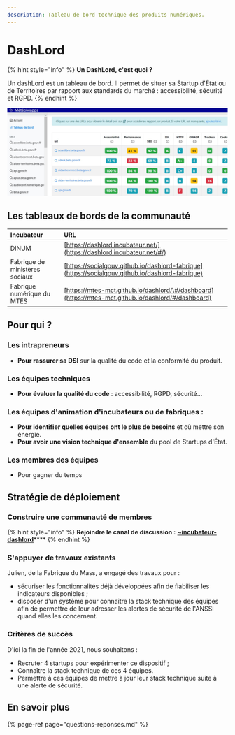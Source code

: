 ```yaml
---
description: Tableau de bord technique des produits numériques.
---
```


# DashLord

{% hint style="info" %}
**Un DashLord, c'est quoi ?**

Un dashLord est un tableau de bord. Il permet de situer sa Startup d'État ou de Territoires par rapport aux standards du marché : accessibilité, sécurité et RGPD.
{% endhint %}

![Capture d&apos;&#xE9;cran de DashLord](../../../.gitbook/assets/meteoapps.jpg)

## Les tableaux de bords de la communauté

| Incubateur | URL |
| :--- | :--- |
| DINUM | [https://dashlord.incubateur.net/](https://dashlord.incubateur.net/#/) |
| Fabrique de ministères sociaux | [https://socialgouv.github.io/dashlord-fabrique](https://socialgouv.github.io/dashlord-fabrique) |
| Fabrique numérique du MTES | [https://mtes-mct.github.io/dashlord/\#/dashboard](https://mtes-mct.github.io/dashlord/#/dashboard) |

## Pour qui ?

### Les intrapreneurs

* **Pour rassurer sa DSI** sur la qualité du code et la conformité du produit.

### Les équipes techniques

* **Pour évaluer la qualité du code** : accessibilité, RGPD, sécurité...

### Les équipes d'animation d'incubateurs ou de fabriques :

* **Pour identifier quelles équipes ont le plus de besoins** et où mettre son énergie.
* **Pour avoir une vision technique d'ensemble** du pool de Startups d'État.

### Les membres des équipes

* Pour gagner du temps

## Stratégie de déploiement

### Construire une communauté de membres

{% hint style="info" %}
**Rejoindre le canal de discussion :** [**~incubateur-dashlord**](https://mattermost.incubateur.net/betagouv/channels/incubateur-dashlord)\*\*\*\*
{% endhint %}

### S'appuyer de travaux existants

Julien, de la Fabrique du Mass, a engagé des travaux pour :

* sécuriser les fonctionnalités déjà développées afin de fiabiliser les indicateurs disponibles ;
* disposer d'un système pour connaître la stack technique des équipes afin de permettre de leur adresser les alertes de sécurité de l'ANSSI quand elles les concernent.

### Critères de succès

D'ici la fin de l'année 2021, nous souhaitons :

* Recruter 4 startups pour expérimenter ce dispositif ;
* Connaître la stack technique de ces 4 équipes.
* Permettre à ces équipes de mettre à jour leur stack technique suite à une alerte de sécurité.

## En savoir plus

{% page-ref page="questions-reponses.md" %}

